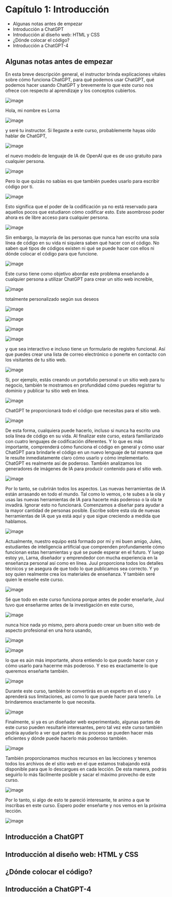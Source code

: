 # Capítulo 1: Introducción

* Algunas notas antes de empezar
* Introducción a ChatGPT
* Introducción al diseño web: HTML y CSS
* ¿Dónde colocar el código?
* Introducción a ChatGPT-4

## Algunas notas antes de empezar

En esta breve descripción general, el instructor brinda explicaciones vitales sobre cómo funciona ChatGPT, para qué podemos usar ChatGPT, qué podemos hacer usando ChatGPT y brevemente lo que este curso nos ofrece con respecto al aprendizaje y los conceptos cubiertos.

![image](https://github.com/user-attachments/assets/af02ec6b-d9af-4e16-b1b3-d15c17081626)

Hola, mi nombre es Lorna 

![image](https://github.com/user-attachments/assets/3ab3ca87-cbcd-4ecf-9ec3-6c48bdb78982)

y seré tu instructor. Si llegaste a este curso, probablemente hayas oído hablar de ChatGPT, 

![image](https://github.com/user-attachments/assets/845769bf-0830-43ae-bcc1-7804e2f53c16)

el nuevo modelo de lenguaje de IA de OpenAI que es de uso gratuito para cualquier persona. 

![image](https://github.com/user-attachments/assets/3f139fea-645d-48e0-a887-b5958fedaea7)

Pero lo que quizás no sabías es que también puedes usarlo para escribir código por ti. 

![image](https://github.com/user-attachments/assets/3ddcd87b-0991-42ff-8aff-9734e7bafa01)

Esto significa que el poder de la codificación ya no está reservado para aquellos pocos que estudiaron cómo codificar esto. Este asombroso poder ahora es de libre acceso para cualquier persona.

![image](https://github.com/user-attachments/assets/5990594d-5484-4aff-bc0f-07191b8f41e5)

Sin embargo, la mayoría de las personas que nunca han escrito una sola línea de código en su vida ni siquiera saben qué hacer con el código. No saben qué tipos de códigos existen ni qué se puede hacer con ellos ni dónde colocar el código para que funcione.

![image](https://github.com/user-attachments/assets/08e2041a-f7d9-4b34-bd5d-6adf06b62538)

Este curso tiene como objetivo abordar este problema enseñando a cualquier persona a utilizar ChatGPT para crear un sitio web increíble, 

![image](https://github.com/user-attachments/assets/17d27b60-a0ba-4b29-8b83-cec82d7acee4)

totalmente personalizado según sus deseos 

![image](https://github.com/user-attachments/assets/d2594a04-0adb-41ee-aaa5-8c27fe4555f5)

![image](https://github.com/user-attachments/assets/cacdb45f-533c-4eb7-b43d-026f79e3f0de)

![image](https://github.com/user-attachments/assets/450c5486-69e6-4a1f-bf3d-e1a497182e39)

![image](https://github.com/user-attachments/assets/14185b5b-9b0c-4a9f-b5cc-98f5fb2db761)



y que sea interactivo e incluso tiene un formulario de registro funcional. Así que puedes crear una lista de correo electrónico o ponerte en contacto con los visitantes de tu sitio web. 

![image](https://github.com/user-attachments/assets/4813b583-b058-4947-8a57-cf7240107c18)


Si, por ejemplo, estás creando un portafolio personal o un sitio web para tu negocio, también te mostramos en profundidad cómo puedes registrar tu dominio y publicar tu sitio web en línea. 

![image](https://github.com/user-attachments/assets/5fecea69-a0b4-4b23-8aa6-089a51af7cf1)

ChatGPT te proporcionará todo el código que necesitas para el sitio web.

![image](https://github.com/user-attachments/assets/c6d37157-8cd3-4802-bdc8-c3b1bc15d701)


De esta forma, cualquiera puede hacerlo, incluso si nunca ha escrito una sola línea de código en su vida. Al finalizar este curso, estará familiarizado con cuatro lenguajes de codificación diferentes. Y lo que es más importante, comprenderá cómo funciona el código en general y cómo usar ChatGPT para brindarle el código en un nuevo lenguaje de tal manera que le resulte inmediatamente claro cómo usarlo y cómo implementarlo. ChatGPT es realmente así de poderoso. También analizamos los generadores de imágenes de IA para producir contenido para el sitio web. 

![image](https://github.com/user-attachments/assets/7e733711-c2dc-4b3c-9b85-9408f5f48edc)

Por lo tanto, se cubrirán todos los aspectos. Las nuevas herramientas de IA están arrasando en todo el mundo. Tal como lo vemos, o te subes a la ola y usas las nuevas herramientas de IA para hacerte más poderoso o la ola te invadirá. Ignorar esto no funcionará. Comenzamos a diseñar para ayudar a la mayor cantidad de personas posible. Escribe sobre esta ola de nuevas herramientas de IA que ya está aquí y que sigue creciendo a medida que hablamos. 

![image](https://github.com/user-attachments/assets/4e4ff63c-a119-4263-acb6-4c759677cebd)

Actualmente, nuestro equipo está formado por mí y mi buen amigo, Jules, estudiantes de inteligencia artificial que comprenden profundamente cómo funcionan estas herramientas y qué se puede esperar en el futuro. Y luego estoy yo, Larna, diseñador y emprendedor con mucha experiencia en la enseñanza personal así como en línea. Juul proporciona todos los detalles técnicos y se asegura de que todo lo que publicamos sea correcto. Y yo soy quien realmente crea los materiales de enseñanza. Y también seré quien le enseñe este curso. 

![image](https://github.com/user-attachments/assets/a5dd7717-ab20-4710-b492-a3ca36335026)

Sé que todo en este curso funciona porque antes de poder enseñarle, Juul tuvo que enseñarme antes de la investigación en este curso, 

![image](https://github.com/user-attachments/assets/c0d286d5-8e44-4fea-a9cd-36b40c31f417)


nunca hice nada yo mismo, pero ahora puedo crear un buen sitio web de aspecto profesional en una hora usando, 

![image](https://github.com/user-attachments/assets/91170c5c-6f49-4d9b-abff-e346c013e4c5)

![image](https://github.com/user-attachments/assets/9017f315-c888-4650-976e-5786cce06220)

lo que es aún más importante, ahora entiendo lo que puedo hacer con y cómo usarlo para hacerme más poderoso. Y eso es exactamente lo que queremos enseñarte también.

![image](https://github.com/user-attachments/assets/c4b946e2-7786-4552-9cdd-b6f9b3ce9c15)

Durante este curso, también te convertirás en un experto en el uso y aprenderá sus limitaciones, así como lo que puede hacer para tenerlo. Le brindaremos exactamente lo que necesita. 

![image](https://github.com/user-attachments/assets/fd2dbaba-be00-4367-be8b-6b09b71fa5cb)


Finalmente, si ya es un diseñador web experimentado, algunas partes de este curso pueden resultarle interesantes, pero tal vez este curso también podría ayudarlo a ver qué partes de su proceso se pueden hacer más eficientes y dónde puede hacerlo más poderoso también. 

![image](https://github.com/user-attachments/assets/5a1c75a9-7e1c-446a-9d27-4b868dabb86d)

También proporcionamos muchos recursos en las lecciones y tenemos todos los archivos de el sitio web en el que estamos trabajando está disponible para que lo descargues en cada lección. De esta manera, podrás seguirlo lo más fácilmente posible y sacar el máximo provecho de este curso. 

![image](https://github.com/user-attachments/assets/543c948f-70fd-4a6d-82e7-166f0f8149bd)

Por lo tanto, si algo de esto te pareció interesante, te animo a que te inscribas en este curso. Espero poder enseñarte y nos vemos en la próxima lección.

![image](https://github.com/user-attachments/assets/bf961750-e2b0-45e0-82f5-05fe90f06dce)

## Introducción a ChatGPT

## Introducción al diseño web: HTML y CSS

## ¿Dónde colocar el código?

## Introducción a ChatGPT-4
